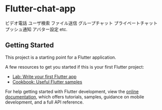 # Flutter-chat-app

ビデオ電話
ユーザ検索
ファイル送信
グループチャット
プライベートチャット
プッシュ通知
アバター設定
etc.

## Getting Started

This project is a starting point for a Flutter application.

A few resources to get you started if this is your first Flutter project:

- [Lab: Write your first Flutter app](https://docs.flutter.dev/get-started/codelab)
- [Cookbook: Useful Flutter samples](https://docs.flutter.dev/cookbook)

For help getting started with Flutter development, view the
[online documentation](https://docs.flutter.dev/), which offers tutorials,
samples, guidance on mobile development, and a full API reference.
